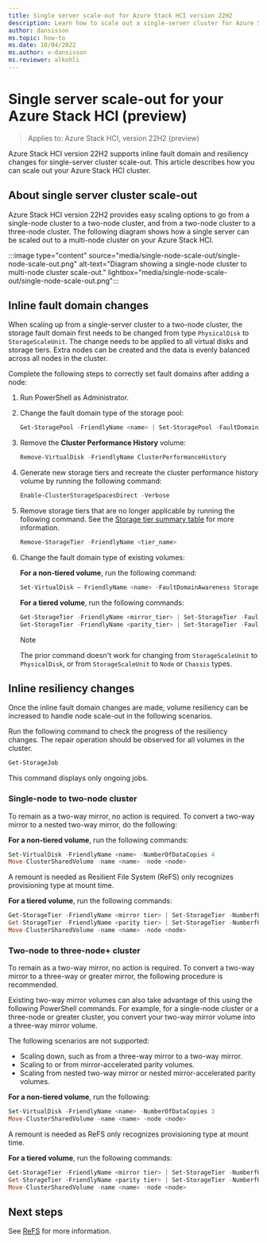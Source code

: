 ```yaml
---
title: Single server scale-out for Azure Stack HCI version 22H2
description: Learn how to scale out a single-server cluster for Azure Stack HCI version 22H2.
author: dansisson
ms.topic: how-to
ms.date: 10/04/2022
ms.author: v-dansisson
ms.reviewer: alkohli
---
```


# Single server scale-out for your Azure Stack HCI (preview)

> Applies to: Azure Stack HCI, version 22H2 (preview)

Azure Stack HCI version 22H2 supports inline fault domain and resiliency changes for single-server cluster scale-out. This article describes how you can scale out your Azure Stack HCI cluster.

## About single server cluster scale-out

Azure Stack HCI version 22H2 provides easy scaling options to go from a single-node cluster to a two-node cluster, and from a two-node cluster to a three-node cluster. The following diagram shows how a single server can be scaled out to a multi-node cluster on your Azure Stack HCI.

:::image type="content" source="media/single-node-scale-out/single-node-scale-out.png" alt-text="Diagram showing a single-node cluster to multi-node cluster scale-out." lightbox="media/single-node-scale-out/single-node-scale-out.png":::

## Inline fault domain changes

When scaling up from a single-server cluster to a two-node cluster, the storage fault domain first needs to be changed from type `PhysicalDisk` to `StorageScaleUnit`. The change needs to be applied to all virtual disks and storage tiers. Extra nodes can be created and the data is evenly balanced across all nodes in the cluster.

Complete the following steps to correctly set fault domains after adding a node:

1. Run PowerShell as Administrator.

1. Change the fault domain type of the storage pool:

    ```powershell
    Get-StoragePool -FriendlyName <name> | Set-StoragePool -FaultDomainAwarenessDefault StorageScaleUnit
    ```

1. Remove the **Cluster Performance History** volume:

    ```powershell
    Remove-VirtualDisk -FriendlyName ClusterPerformanceHistory
    ```

1. Generate new storage tiers and recreate the cluster performance history volume by running the following command:

    ```powershell
    Enable-ClusterStorageSpacesDirect -Verbose
    ```

1. Remove storage tiers that are no longer applicable by running the following command. See the [Storage tier summary table](/azure-stack/hci/manage/create-volumes.md#storage-tier-summary-table) for more information.

    ```powershell
    Remove-StorageTier -FriendlyName <tier_name>
    ```

1. Change the fault domain type of existing volumes:

    **For a non-tiered volume**, run the following command:

    ```powershell
    Set-VirtualDisk – FriendlyName <name> -FaultDomainAwareness StorageScaleUnit
    ```

    **For a tiered volume**, run the following commands:

    ```powershell
    Get-StorageTier -FriendlyName <mirror_tier> | Set-StorageTier -FaultDomainAwareness StorageScaleUnit
    Get-StorageTier -FriendlyName <parity_tier> | Set-StorageTier -FaultDomainAwareness StorageScaleUnit
    ```

    > [!NOTE]
    > The prior command doesn't work for changing from `StorageScaleUnit` to `PhysicalDisk`, or from `StorageScaleUnit` to `Node` or `Chassis` types.


## Inline resiliency changes

Once the inline fault domain changes are made, volume resiliency can be increased to handle node scale-out in the following scenarios.

Run the following command to check the progress of the resiliency changes. The repair operation should be observed for all volumes in the cluster.

```powershell
Get-StorageJob
```
This command displays only ongoing jobs.

### Single-node to two-node cluster

To remain as a two-way mirror, no action is required. To convert a two-way mirror to a nested two-way mirror, do the following:

**For a non-tiered volume**, run the following commands:

```powershell
Set-VirtualDisk -FriendlyName <name> -NumberOfDataCopies 4
Move-ClusterSharedVolume -name <name> -node <node>
```

A remount is needed as Resilient File System (ReFS) only recognizes provisioning type at mount time. 

**For a tiered volume**, run the following commands:

```powershell
Get-StorageTier -FriendlyName <mirror tier> | Set-StorageTier -NumberfOfDataCopies 4
Get-StorageTier -FriendlyName <parity tier> | Set-StorageTier -NumberfOfDataCopies 4
Move-ClusterSharedVolume -name <name> -node <node>
```

### Two-node to three-node+ cluster

To remain as a two-way mirror, no action is required. To convert a two-way mirror to a three-way or greater mirror, the following procedure is recommended.

Existing two-way mirror volumes can also take advantage of this using the following PowerShell commands. For example, for a single-node cluster or a three-node or greater cluster, you convert your two-way mirror volume into a three-way mirror volume.

The following scenarios are not supported:

- Scaling down, such as from a three-way mirror to a two-way mirror.
- Scaling to or from mirror-accelerated parity volumes.
- Scaling from nested two-way mirror or nested mirror-accelerated parity volumes.

**For a non-tiered volume**, run the following:

```powershell
Set-VirtualDisk -FriendlyName <name> -NumberOfDataCopies 3
Move-ClusterSharedVolume -name <name> -node <node>
```

A remount is needed as ReFS only recognizes provisioning type at mount time.

**For a tiered volume**, run the following commands:

```powershell
Get-StorageTier -FriendlyName <mirror tier> | Set-StorageTier -NumberfOfDataCopies 3
Get-StorageTier -FriendlyName <parity tier> | Set-StorageTier -NumberfOfDataCopies 3
Move-ClusterSharedVolume -name <name> -node <node>
```

## Next steps

See [ReFS](/windows-server/storage/refs/refs-overview) for more information.